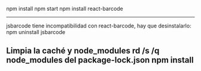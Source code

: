 npm install
npm start
npm install react-barcode

--------------------------
jsbarcode tiene incompatibilidad con react-barcode, hay que desinstalarlo:
npm uninstall jsbarcode

Limpia la caché y node_modules
rd /s /q node_modules
del package-lock.json
npm install
--------------------------
